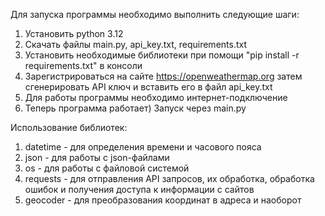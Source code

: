 Для запуска программы необходимо выполнить следующие шаги:
1) Установить python 3.12
2) Скачать файлы main.py, api_key.txt, requirements.txt
3) Установить необходимые библиотеки при помощи "pip install -r requirements.txt" в консоли
4) Зарегистрироваться на сайте https://openweathermap.org затем сгенерировать API ключ и вставить его в файл api_key.txt
5) Для работы программы необходимо интернет-подключение
6) Теперь программа работает) Запуск через main.py


Использование библиотек:
1) datetime - для определения времени и часового пояса
2) json - для работы с json-файлами
3) os - для работы с файловой системой
4) requests - для отправления API запросов, их обработка, обработка ошибок и получения доступа к информации с сайтов
5) geocoder - для преобразования координат в адреса и наоборот